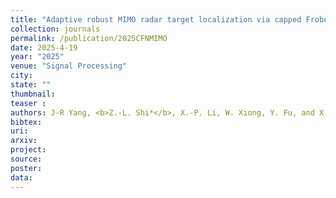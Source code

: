```yaml
---
title: "Adaptive robust MIMO radar target localization via capped Frobenius norm"
collection: journals
permalink: /publication/2025CFNMIMO
date: 2025-4-19
year: "2025"
venue: "Signal Processing"
city: 
state: ""
thumbnail: 
teaser : 
authors: J-R Yang, <b>Z.-L. Shi*</b>, X.-P. Li, W. Xiong, Y. Fu, and X. Liang
bibtex: 
uri: 
arxiv: 
project: 
source: 
poster: 
data:
---
```

